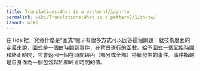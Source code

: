 ```yaml
---
title: Translations:What is a pattern?/1/zh-tw
permalink: wiki/Translations:What_is_a_pattern?/1/zh-tw/
layout: wiki
---
```


在Tidal裡，究竟什麼是“圖式”呢？有很多方式可以回答這個問題：就技術層面的定義來說，圖式是一個由時間到事件，在背景運行的函數。給予圖式一個起始時間和終止時間，它會返回一個在時間段內（部分或全部）持續發生的事件。事件指的是自身作為一個包含起始和終止時間的值。
